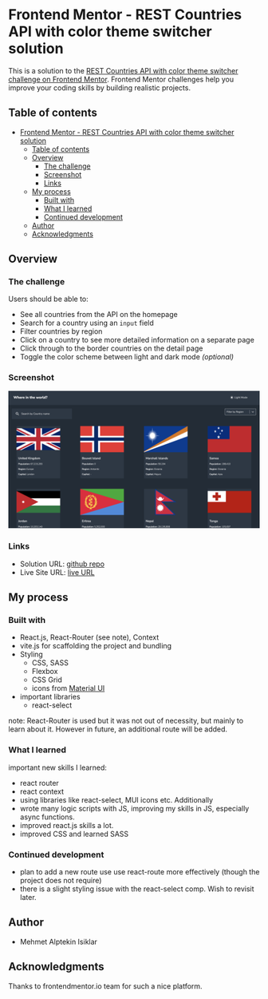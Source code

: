 # Frontend Mentor - REST Countries API with color theme switcher solution

This is a solution to the [REST Countries API with color theme switcher challenge on Frontend Mentor](https://www.frontendmentor.io/challenges/rest-countries-api-with-color-theme-switcher-5cacc469fec04111f7b848ca). Frontend Mentor challenges help you improve your coding skills by building realistic projects. 

## Table of contents

- [Frontend Mentor - REST Countries API with color theme switcher solution](#frontend-mentor---rest-countries-api-with-color-theme-switcher-solution)
  - [Table of contents](#table-of-contents)
  - [Overview](#overview)
    - [The challenge](#the-challenge)
    - [Screenshot](#screenshot)
    - [Links](#links)
  - [My process](#my-process)
    - [Built with](#built-with)
    - [What I learned](#what-i-learned)
    - [Continued development](#continued-development)
  - [Author](#author)
  - [Acknowledgments](#acknowledgments)


## Overview

### The challenge

Users should be able to:

- See all countries from the API on the homepage
- Search for a country using an `input` field
- Filter countries by region
- Click on a country to see more detailed information on a separate page
- Click through to the border countries on the detail page
- Toggle the color scheme between light and dark mode *(optional)*


### Screenshot

![](./screenshot.png)

### Links

- Solution URL: [github repo](https://github.com/aisiklar/REST_Countries_API_Project)
- Live Site URL: [live URL](https://marvelous-caramel-11bd4b.netlify.app)

## My process

### Built with

- React.js, React-Router (see note), Context
- vite.js for scaffolding the project and bundling
- Styling
  - CSS, SASS
  - Flexbox
  - CSS Grid
  - icons from [Material UI](http:www.mui.com) 
- important libraries
  - react-select

note: React-Router is used but it was not out of necessity, but mainly to learn about it. However in future, an additional route will be added. 

### What I learned

important new skills I learned:
  - react router
  - react context
  - using libraries like react-select, MUI icons etc.
Additionally
- wrote many logic scripts with JS, improving my skills in JS, especially async functions.
- improved react.js skills a lot.
- improved CSS and learned SASS


### Continued development
- plan to add a new route use use react-route more effectively (though the project does not require)
- there is a slight styling issue with the react-select comp. Wish to revisit later.

## Author

- Mehmet Alptekin Isiklar

## Acknowledgments
Thanks to frontendmentor.io team for such a nice platform.
